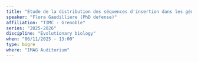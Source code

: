 ```yaml
---
title: "Etude de la distribution des séquences d'insertion dans les génomes procaryotes sous le prisme de l'écologie des transposons."
speaker: "Flora Gaudilliere (PhD defense)"
affiliation: "TIMC - Grenoble"
series: "2025-2026"
discipline: "Evolutionary biology"
when: "06/11/2025 - 13:00"
type: bigre
where: "IMAG Auditorium"
---
```

